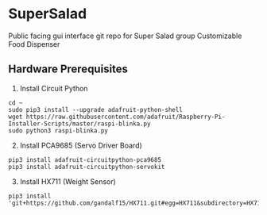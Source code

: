 # SuperSalad
Public facing gui interface git repo for Super Salad group Customizable Food Dispenser


## Hardware Prerequisites

1. Install Circuit Python

```
cd ~
sudo pip3 install --upgrade adafruit-python-shell
wget https://raw.githubusercontent.com/adafruit/Raspberry-Pi-Installer-Scripts/master/raspi-blinka.py
sudo python3 raspi-blinka.py
```

2. Install PCA9685 (Servo Driver Board)

```
pip3 install adafruit-circuitpython-pca9685
pip3 install adafruit-circuitpython-servokit
```

3. Install HX711 (Weight Sensor)

```
pip3 install 'git+https://github.com/gandalf15/HX711.git#egg=HX711&subdirectory=HX711_Python3'
```
